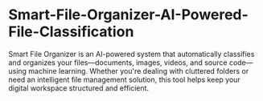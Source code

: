 # Smart-File-Organizer-AI-Powered-File-Classification
Smart File Organizer is an AI-powered system that automatically classifies and organizes your files—documents, images, videos, and source code—using machine learning. Whether you're dealing with cluttered folders or need an intelligent file management solution, this tool helps keep your digital workspace structured and efficient.
